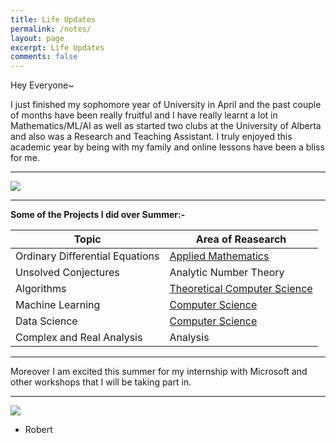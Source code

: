 ```yaml
---
title: Life Updates
permalink: /notes/
layout: page
excerpt: Life Updates
comments: false
---
```

Hey Everyone~

I just finished my sophomore year of University in April and the past couple of months have been really fruitful and I have really learnt a lot in Mathematics/ML/AI as well as started two clubs at the University of Alberta and also was a Research and Teaching Assistant. I truly enjoyed this academic year by being with my family and online lessons have been a bliss for me.
<hr>
<img src = "https://www.ualberta.ca/media-library/ualberta/admissions-and-programs/great-things/virtual-tour2-cropped.jpg">
<hr>

**Some of the Projects I did over Summer:-**

| Topic                      | Area of Reasearch           |
|----------------------------|-----------------------------|
| Ordinary Differential Equations               | [Applied Mathematics](https://gist.github.com/Robertboy18/ee39d9a5bc29b8fbd7849d70f195ece1#file-random-walks-ipynb) |
| Unsolved Conjectures       | Analytic Number Theory      |
| Algorithms                  | [Theoretical Computer Science](https://github.com/Robertboy18/CLRS-Algorithms-Implementation)            |
| Machine Learning           | [Computer Science](https://github.com/Robertboy18/Data-Science)          |
| Data Science               | [Computer Science](https://github.com/Robertboy18/IBM-Data-Science)            |
| Complex and Real Analysis | Analysis                 |

<hr>

Moreover I am excited this summer for my internship with Microsoft and other workshops that I will be taking part in.

<hr>

<img src = "https://hrdots.com/wp-content/uploads/2020/10/Azure.jpg">  

- Robert

